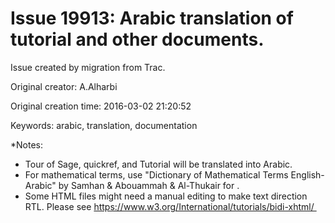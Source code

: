 # Issue 19913: Arabic translation of tutorial and other documents.

Issue created by migration from Trac.

Original creator: A.Alharbi

Original creation time: 2016-03-02 21:20:52

Keywords: arabic, translation, documentation

*Notes:

 * Tour of Sage, quickref, and Tutorial will be translated into Arabic.
 * For mathematical terms, use "Dictionary of Mathematical Terms English-Arabic" by Samhan & Abouammah & Al-Thukair for .
 * Some HTML files might need a manual editing to make text direction RTL. Please see https://www.w3.org/International/tutorials/bidi-xhtml/ 
